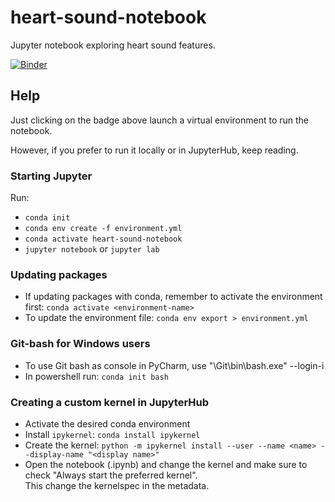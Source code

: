 # heart-sound-notebook

Jupyter notebook exploring heart sound features.

[![Binder](https://mybinder.org/badge_logo.svg)](https://mybinder.org/v2/gh/uit-hdl/heart-sound-notebook/HEAD?urlpath=%2Fdoc%2Ftree%2Fbasic_features.ipynb)


## Help

Just clicking on the badge above launch a virtual environment to run the notebook.

However, if you prefer to run it locally or in JupyterHub, keep reading.

### Starting Jupyter

Run:
- `conda init`
- `conda env create -f environment.yml`
- `conda activate heart-sound-notebook`
- `jupyter notebook` or `jupyter lab`

### Updating packages

- If updating packages with conda, remember to activate the environment first: `conda activate <environment-name>`
- To update the environment file: `conda env export > environment.yml`

### Git-bash for Windows users

- To use Git bash as console in PyCharm, use "<Your path>\Git\bin\bash.exe" --login-i
- In powershell run: `conda init bash`

### Creating a custom kernel in JupyterHub

- Activate the desired conda environment
- Install `ipykernel`: `conda install ipykernel`
- Create the kernel: `python -m ipykernel install --user --name <name> --display-name "<display name>"`
- Open the notebook (.ipynb) and change the kernel and make sure to check "Always start the preferred kernel".  
This change the kernelspec in the metadata. 